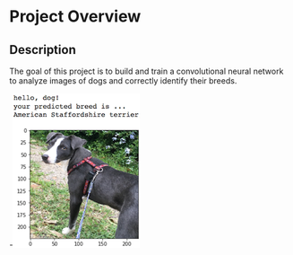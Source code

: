 [//]: # (Image References)

[image1]: ./images/sample_dog_output.png "Sample Output"
[image2]: ./images/vgg16_model.png "VGG-16 Model Layers"
[image3]: ./images/vgg16_model_draw.png "VGG16 Model Figure"

# Project Overview

## Description
The goal of this project is to build and train a convolutional neural network to analyze images of dogs and correctly identify their breeds.

-![Sample Output][image1]

